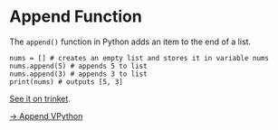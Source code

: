 # Append Function

The `append()` function in Python adds an item to the end of a list. 

```
nums = [] # creates an empty list and stores it in variable nums
nums.append(5) # appends 5 to list
nums.append(3) # appends 3 to list
print(nums) # outputs [5, 3]
```
[See it on trinket](https://trinket.io/python/ab64a511f8). 

[-> Append VPython](/lists-for-loops-contd/05_appendVPython.md)